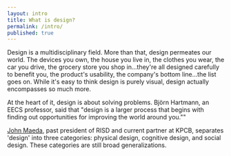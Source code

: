 ```yaml
---
layout: intro
title: What is design?
permalink: /intro/
published: true
---
```


Design is a multidisciplinary field. More than that, design permeates our world. The devices you own, the house you live in, the clothes you wear, the car you drive, the grocery store you shop in...they're all designed carefully to benefit you, the product's usability, the company's bottom line...the list goes on. While it's easy to think design is purely visual, design actually encompasses so much more.

At the heart of it, design is about solving problems. Björn Hartmann, an EECS professor, said that "design is a larger process that begins with finding out opportunities for improving the world around you.""

[John Maeda](https://about.me/johnmaeda), past president of RISD and current partner at KPCB, separates 'design' into three categories: physical design, cognitive design, and social design. These categories are still broad generalizations.

